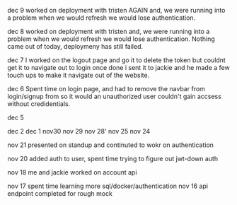 dec 9
worked on deployment with tristen AGAIN and, we were running into a problem when we would refresh we would lose
authentication.

dec 8
worked on deployment with tristen and, we were running into a problem when we would refresh we would lose
authentication. Nothing came out of today, deploymeny has still failed.

dec 7
I worked on the logout page and go it to delete the token but couldnt get it to navigate out to login once done
i sent it to jackie and he made a few touch ups to make it navigate out of the website.

dec 6
Spent time on login page, and had to remove the navbar from login/signup from so it would an
unauthorized user couldn't gain accsess without credidentials.

dec 5

dec 2
dec 1
nov30
nov 29
nov 28'
nov 25
nov 24

nov 21 presented on standup and continuted to wokr on authentication

nov 20 added auth to user, spent time trying to figure out jwt-down auth

nov 18 me and jackie worked on account api

nov 17 spent time learning more sql/docker/authentication
nov 16 api endpoint completed for rough mock



